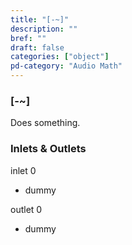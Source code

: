```yaml
---
title: "[-~]"
description: ""
bref: ""
draft: false
categories: ["object"]
pd-category: "Audio Math"
---
```


### [-~]

Does something.

### Inlets & Outlets

inlet 0

 - dummy

outlet 0

 - dummy
 
